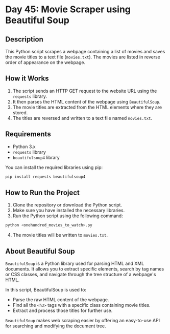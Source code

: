 # Day 45: Movie Scraper using Beautiful Soup

## Description
This Python script scrapes a webpage containing a list of movies and saves the movie titles to a text file (`movies.txt`). The movies are listed in reverse order of appearance on the webpage.

## How it Works
1. The script sends an HTTP GET request to the website URL using the `requests` library.
2. It then parses the HTML content of the webpage using `BeautifulSoup`.
3. The movie titles are extracted from the HTML elements where they are stored.
4. The titles are reversed and written to a text file named `movies.txt`.

## Requirements
- Python 3.x
- `requests` library
- `beautifulsoup4` library

You can install the required libraries using pip:

```bash
pip install requests beautifulsoup4
```

## How to Run the Project
1. Clone the repository or download the Python script.
2. Make sure you have installed the necessary libraries.
3. Run the Python script using the following command:
```bash
python <onehundred_movies_to_watch>.py
```
4. The movie titles will be written to `movies.txt`.

## About Beautiful Soup
`BeautifulSoup` is a Python library used for parsing HTML and XML documents. It allows you to extract specific elements, search by tag names or CSS classes, and navigate through the tree structure of a webpage's HTML.

In this script, BeautifulSoup is used to:
- Parse the raw HTML content of the webpage.
- Find all the `<h3>` tags with a specific class containing movie titles.
- Extract and process those titles for further use.

`BeautifulSoup` makes web scraping easier by offering an easy-to-use API for searching and modifying the document tree.
